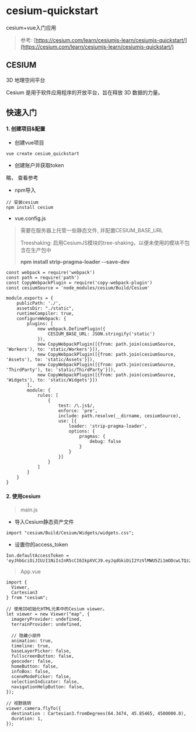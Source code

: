 # cesium-quickstart

cesium+vue入门应用

> 参考: [https://cesium.com/learn/cesiumjs-learn/cesiumjs-quickstart/](https://cesium.com/learn/cesiumjs-learn/cesiumjs-quickstart/)

## CESIUM

3D 地理空间平台

Cesium 是用于软件应用程序的开放平台，旨在释放 3D 数据的力量。

## 快速入门

#### 1. 创建项目&配置

- 创建vue项目

```
vue create cesium_quickstart
 ```

- 创建账户并获取token

略， 查看参考

- npm导入

```
// 安装cesium
npm install cesium
```

- vue.config.js

> 需要在服务器上托管一些静态文件, 并配置CESIUM_BASE_URL
>
> Treeshaking: 启用CesiumJS模块的tree-shaking，以便未使用的模块不包含在生产包中
> 
> **npm install strip-pragma-loader --save-dev**

```
const webpack = require('webpack')
const path = require('path')
const CopyWebpackPlugin = require('copy-webpack-plugin')
const cesiumSource = 'node_modules/cesium/Build/Cesium'

module.exports = {
    publicPath: './',
    assetsDir: "./static",
    runtimeCompiler: true,
    configureWebpack: {
        plugins: [
            new webpack.DefinePlugin({
                CESIUM_BASE_URL: JSON.stringify('static')
            }),
            new CopyWebpackPlugin([{from: path.join(cesiumSource, 'Workers'), to: 'static/Workers'}]),
            new CopyWebpackPlugin([{from: path.join(cesiumSource, 'Assets'), to: 'static/Assets'}]),
            new CopyWebpackPlugin([{from: path.join(cesiumSource, 'ThirdParty'), to: 'static/ThirdParty'}]),
            new CopyWebpackPlugin([{from: path.join(cesiumSource, 'Widgets'), to: 'static/Widgets'}])
        ],
        module: {
            rules: [
                {
                    test: /\.js$/,
                    enforce: 'pre',
                    include: path.resolve(__dirname, cesiumSource),
                    use: [{
                        loader: 'strip-pragma-loader',
                        options: {
                            pragmas: {
                                debug: false
                            }
                        }
                    }]
                }
            ]
        }
    }
}
```

#### 2. 使用cesium

> main.js

- 导入Cesium静态资产文件

```
import "cesium/Build/Cesium/Widgets/widgets.css";
```

- 设置你的access_token

```
Ion.defaultAccessToken = 'eyJhbGciOiJIUzI1NiIsInR5cCI6IkpXVCJ9.eyJqdGkiOiI2YzVlMWU5Zi1mODcwLTQzZDEtYTYwOS1hM2IyOTZkOWJkNDkiLCJpZCI6NTgxMjQsImlhdCI6MTYyMjg3OTkyM30.O7_u_MGY66QR8oJOmr1xgKHN_sd3cD2zL195HV7fRu8';
```

> App.vue

```
import {
  Viewer,
  Cartesian3
} from "cesium";

// 使用ID初始化HTML元素中的Cesium viewer。
let viewer = new Viewer("map", {
  imageryProvider: undefined,
  terrainProvider: undefined,

  // 隐藏小部件
  animation: true,
  timeline: true,
  baseLayerPicker: false,
  fullscreenButton: false,
  geocoder: false,
  homeButton: false,
  infoBox: false,
  sceneModePicker: false,
  selectionIndicator: false,
  navigationHelpButton: false,
});

// 视野跳转
viewer.camera.flyTo({
  destination : Cartesian3.fromDegrees(64.3474, 45.85465, 4500000.0),
  duration: 1,
});
```
